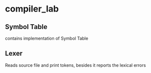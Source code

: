 # compiler_lab
## Symbol Table
contains implementation of Symbol Table

## Lexer
Reads source file and print tokens, besides it reports the lexical errors
